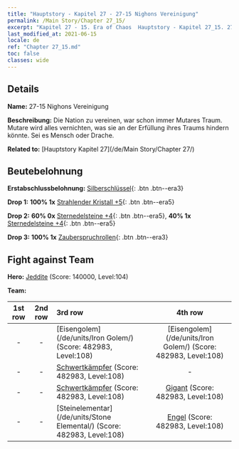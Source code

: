 ```yaml
---
title: "Hauptstory - Kapitel 27 - 27-15 Nighons Vereinigung"
permalink: /Main Story/Chapter 27_15/
excerpt: "Kapitel 27 - 15. Era of Chaos  Hauptstory - Kapitel 27_15. 27-15 Nighons Vereinigung"
last_modified_at: 2021-06-15
locale: de
ref: "Chapter 27_15.md"
toc: false
classes: wide
---
```


## Details

 **Name:** 27-15 Nighons Vereinigung

 **Beschreibung:** Die Nation zu vereinen, war schon immer Mutares Traum. Mutare wird alles vernichten, was sie an der Erfüllung ihres Traums hindern könnte. Sei es Mensch oder Drache.

 **Related to:** [Hauptstory Kapitel 27](/de/Main Story/Chapter 27/)

## Beutebelohnung

 **Erstabschlussbelohnung:** [Silberschlüssel](/ItemsDE/con_693/){: .btn .btn--era3}

 **Drop 1:** **100% 1x** [Strahlender Kristall +5](/ItemsDE/mat_101/){: .btn .btn--era5}

 **Drop 2:** **60% 0x** [Sternedelsteine +4](/ItemsDE/mat_93/){: .btn .btn--era5}, **40% 1x** [Sternedelsteine +4](/ItemsDE/mat_93/){: .btn .btn--era5}

 **Drop 3:** **100% 1x** [Zauberspruchrollen](/ItemsDE/con_694/){: .btn .btn--era3}


## Fight against Team
 **Hero:** [Jeddite](/de/heroes/Jeddite/) (Score: 140000, Level:104)

 **Team:**


  | 1st row | 2nd row | 3rd row | 4th row |
  |:----:|:----:|:----|:----:|
  | - | - | [Eisengolem](/de/units/Iron Golem/) (Score: 482983, Level:108)  | [Eisengolem](/de/units/Iron Golem/) (Score: 482983, Level:108)  |
  | - | - | [Schwertkämpfer](/de/units/Swordsman/) (Score: 482983, Level:108)  | - |
  | - | - | [Schwertkämpfer](/de/units/Swordsman/) (Score: 482983, Level:108)  | [Gigant](/de/units/Giant/) (Score: 482983, Level:108)  |
  | - | - | [Steinelementar](/de/units/Stone Elemental/) (Score: 482983, Level:108)  | [Engel](/de/units/Angel/) (Score: 482983, Level:108)  |


